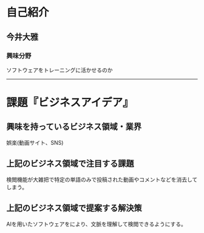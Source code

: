 # 自己紹介

## 今井大雅

### 興味分野

ソフトウェアをトレーニングに活かせるのか 

* * *

# 課題『ビジネスアイデア』

## 興味を持っているビジネス領域・業界
娯楽(動画サイト、SNS)
## 上記のビジネス領域で注目する課題
検閲機能が大雑把で特定の単語のみで投稿された動画やコメントなどを消去してしまう。
## 上記のビジネス領域で提案する解決策
AIを用いたソフトウェアをにより、文脈を理解して検閲できるようにする。


